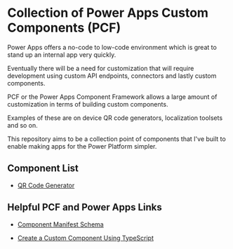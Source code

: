 <!--
MIT License

Copyright (c) 2021 Ryan Radford (werkn.io)

Permission is hereby granted, free of charge, to any person obtaining a copy
of this software and associated documentation files (the "Software"), to deal
in the Software without restriction, including without limitation the rights
to use, copy, modify, merge, publish, distribute, sublicense, and/or sell
copies of the Software, and to permit persons to whom the Software is
furnished to do so, subject to the following conditions:

The above copyright notice and this permission notice shall be included in all
copies or substantial portions of the Software.

THE SOFTWARE IS PROVIDED "AS IS", WITHOUT WARRANTY OF ANY KIND, EXPRESS OR
IMPLIED, INCLUDING BUT NOT LIMITED TO THE WARRANTIES OF MERCHANTABILITY,
FITNESS FOR A PARTICULAR PURPOSE AND NONINFRINGEMENT. IN NO EVENT SHALL THE
AUTHORS OR COPYRIGHT HOLDERS BE LIABLE FOR ANY CLAIM, DAMAGES OR OTHER
LIABILITY, WHETHER IN AN ACTION OF CONTRACT, TORT OR OTHERWISE, ARISING FROM,
OUT OF OR IN CONNECTION WITH THE SOFTWARE OR THE USE OR OTHER DEALINGS IN THE
SOFTWARE.
-->

# Collection of Power Apps Custom Components (PCF)

Power Apps offers a no-code to low-code environment which is great to stand up an internal app very quickly.

Eventually there will be a need for customization that will require development using custom API endpoints, connectors and lastly custom components.

PCF or the Power Apps Component Framework allows a large amount of customization in terms of building custom components.

Examples of these are on device QR code generators, localization toolsets and so on.

This repository aims to be a collection point of components that I've built to enable making apps for the Power Platform simpler.

## Component List

 - [QR Code Generator](./QRCodeGenerator/)

## Helpful PCF and Power Apps Links

 - [Component Manifest Schema](https://docs.microsoft.com/en-us/powerapps/developer/component-framework/manifest-schema-reference/type)
 
 - [Create a Custom Component Using TypeScript](https://docs.microsoft.com/en-us/powerapps/developer/component-framework/implementing-controls-using-typescript)